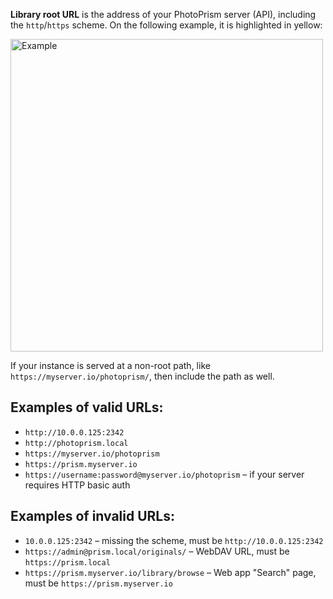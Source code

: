 **Library root URL** is the address of your PhotoPrism server (API), including the `http`/`https` scheme. 
On the following example, it is highlighted in yellow:

<img src="https://user-images.githubusercontent.com/5675681/230467450-2a82dfcd-e83b-409a-adfd-050723c2ccf1.png" width=500 alt="Example"/>

If your instance is served at a non-root path, like `https://myserver.io/photoprism/`, then include the path as well.

## Examples of valid URLs:
- `http://10.0.0.125:2342`
- `http://photoprism.local`
- `https://myserver.io/photoprism`
- `https://prism.myserver.io`
- `https://username:password@myserver.io/photoprism` – if your server requires HTTP basic auth

## Examples of invalid URLs:
- `10.0.0.125:2342` – missing the scheme, must be `http://10.0.0.125:2342`
- `https://admin@prism.local/originals/` – WebDAV URL, must be `https://prism.local`
- `https://prism.myserver.io/library/browse` – Web app "Search" page, must be `https://prism.myserver.io`